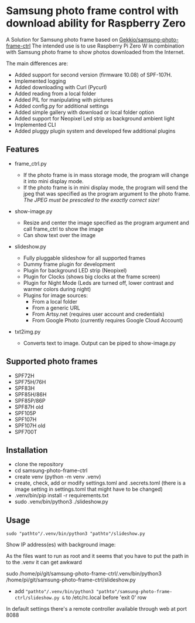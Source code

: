 Samsung photo frame control with download ability for Raspberry Zero
=================

A Solution for Samsung photo frame based on [Gekkio/samsung-photo-frame-ctrl](https://github.com/Gekkio/samsung-photo-frame-ctrl)
The intended use is to use Raspberry Pi Zero W in combination with Samsung photo frame to show photos downloaded from the Internet.

The main differences are:
* Added support for second version (firmware 10.08) of SPF-107H.
* Implemented logging
* Added downloading with Curl (Pycurl)
* Added reading from a local folder
* Added PIL for manipulating with pictures
* Added config.py for additional settings
* Added simple gallery with download or local folder option
* Added support for Neopixel Led strip as background ambient light
* Implemented CLI
* Added pluggy plugin system and developed few additional plugins

Features
--------
  
* frame_ctrl.py
  * If the photo frame is in mass storage mode, the program will change it into mini display mode.
  * If the photo frame is in mini display mode, the program will send the jpeg that was specified as the program argument to the photo frame. *The JPEG must be prescaled to the exactly correct size!*
    
* show-image.py
  * Resize and center the image specified as the program argument and call frame_ctrl to show the image
  * Can show text over the image
 
* slideshow.py
  * Fully pluggable slideshow for all supported frames
  * Dummy frame plugin for development
  * Plugin for background LED strip (Neopixel)
  * Plugin for Clocks (shows big clocks at the frame screen)
  * Plugin for Night Mode (Leds are turned off, lower contrast and warmer colors during night)
  * Plugins for image sources:
    * From a local folder
    * From a generic URL
    * From Artsy.net (requires user account and credentials)
    * From Google Photo (currently requires Google Cloud Account)

* txt2img.py 
  * Converts text to image. Output can be piped to show-image.py


Supported photo frames
----------------------

* SPF72H
* SPF75H/76H
* SPF83H
* SPF85H/86H
* SPF85P/86P
* SPF87H old
* SPF105P
* SPF107H
* SPF107H old
* SPF700T


Installation
------------
* clone the repository
* cd samsung-photo-frame-ctrl
* create venv (python -m venv .venv)
* create, check, add or modify settings.toml and .secrets.toml (there is a image setting in settings.toml that might have to be changed)
* .venv/bin/pip install -r requirements.txt
* sudo .venv/bin/python3 ./slideshow.py 

Usage
-----

`sudo "pathto"/.venv/bin/python3 "pathto"/slideshow.py`

Show IP address(es) with background image:

As the files want to run as root and it seems that you have to put the path in to the .venv it can get awkward

sudo /home/pi/git/samsung-photo-frame-ctrl/.venv/bin/python3 /home/pi/git/samsung-photo-frame-ctrl/slideshow.py

* add `"pathto"/.venv/bin/python3 "pathto"/samsung-photo-frame-ctrl/slideshow.py &` to /etc/rc.local before 'exit 0' row

In default settings there's a remote controller available through web at port 8088
